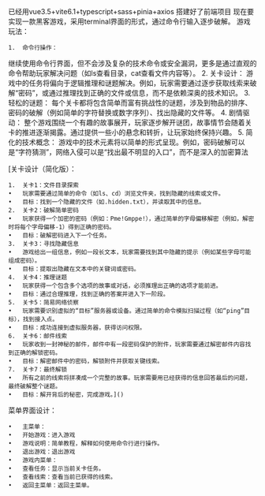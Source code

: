 已经用vue3.5+vite6.1+typescript+sass+pinia+axios 搭建好了前端项目
现在要实现一款黑客游戏，采用terminal界面的形式，通过命令行输入逐步破解。
游戏玩法：

	1.	命令行操作：
继续使用命令行界面，但不会涉及复杂的技术命令或安全漏洞，更多是通过直观的命令帮助玩家解决问题（如ls查看目录，cat查看文件内容等）。
	2.	关卡设计：
游戏中的任务将偏向于逻辑推理和谜题解决。例如，玩家需要通过逐步获取线索来破解“密码”，或通过推理找到正确的文件或信息，而不是依赖深奥的技术知识。
	3.	轻松的谜题：
每个关卡都将包含简单而富有挑战性的谜题，涉及到物品的排序、密码的破解（例如简单的字符替换或数字序列）、找出隐藏的文件等。
	4.	剧情驱动：
整个游戏围绕一个有趣的故事展开，玩家逐步解开谜团，故事情节会随着关卡的推进逐渐揭露。通过提供一些小的悬念和转折，让玩家始终保持兴趣。
	5.	简化的技术概念：
游戏中的技术元素将以简单的形式呈现。例如，密码破解可以是“字符猜测”，网络入侵可以是“找出最不明显的入口”，而不是深入的加密算法

[关卡设计（简化版）：

	1.	关卡1：文件目录探索
	•	玩家需要通过简单的命令（如ls、cd）浏览文件夹，找到隐藏的线索或文件。
	•	目标：找到一个隐藏的文件（如.hidden.txt），并读取其中的信息。
	2.	关卡2：破解简单密码
	•	玩家获得一个加密的密码（例如：Pme!Gmppe!），通过简单的字母偏移解密（例如，解密时将每个字母偏移-1）得到正确的密码。
	•	目标：破解密码进入下一个任务。
	3.	关卡3：寻找隐藏信息
	•	游戏给出一组信息，例如一段长文本，玩家需要找到其中隐藏的提示（例如某些字母可能组成密码）。
	•	目标：提取出隐藏在文本中的关键词或密码。
	4.	关卡4：推理谜题
	•	玩家获得一个包含多个选项的故事或对话，必须推理出正确的选项才能前进。
	•	目标：通过合理推理，找到正确的答案并进入下一阶段。
	5.	关卡5：简易网络侦察
	•	玩家需要识别虚拟的“目标”服务器或设备。通过简单的命令模拟扫描过程（如“ping”目标），找到接入点。
	•	目标：成功连接到虚拟服务器，获得访问权限。
	6.	关卡6：邮件线索
	•	玩家收到一封神秘的邮件，邮件中有一段密码保护的附件，玩家需要通过解密邮件内容找到正确的解锁密码。
	•	目标：解密邮件中的密码，解锁附件并获取关键线索。
	7.	关卡7：最终解锁
	•	所有之前的线索将拼凑成一个完整的故事。玩家需要用已经获得的信息回答最后的问题，最终破解整个谜题。
	•	目标：解开背后的秘密，完成游戏。]()

菜单界面设计：

	•	主菜单：
	•	开始游戏：进入游戏
	•	游戏说明：简单教程，解释如何使用命令行进行操作。
	•	退出游戏：退出游戏
	•	游戏内菜单：
	•	查看任务：显示当前关卡任务。
	•	查看线索：查看当前已获得的线索。
	•	返回主菜单：返回主菜单。
